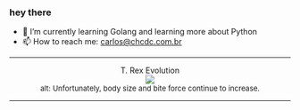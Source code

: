 ### hey there 

- :seedling: I’m currently learning Golang and learning more about Python
- :mailbox: How to reach me: carlos@chcdc.com.br


---


<!-- xkcd -->
<p align="center">T. Rex Evolution</br><img src=https://imgs.xkcd.com/comics/t_rex_evolution.png></br><font size =2>alt: Unfortunately, body size and bite force continue to increase.</br></font></p></table></p> 


<!-- xkcd -->
---

